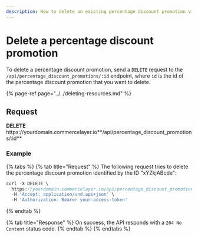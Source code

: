 ```yaml
---
description: How to delete an existing percentage discount promotion via API
---
```


# Delete a percentage discount promotion

To delete a percentage discount promotion, send a `DELETE` request to the `/api/percentage_discount_promotions/:id` endpoint, where `id` is the id of the percentage discount promotion that you want to delete.

{% page-ref page="../../deleting-resources.md" %}

## Request

**DELETE** https://<i></i>yourdomain.commercelayer.io**/api/percentage_discount_promotions/:id**

### Example

{% tabs %}
{% tab title="Request" %}
The following request tries to delete the percentage discount promotion identified by the ID "xYZkjABcde":

```javascript
curl -X DELETE \
  https://yourdomain.commercelayer.io/api/percentage_discount_promotions/xYZkjABcde \
  -H 'Accept: application/vnd.api+json' \
  -H 'Authorization: Bearer your-access-token'
```
{% endtab %}

{% tab title="Response" %}
On success, the API responds with a `204 No Content` status code.
{% endtab %}
{% endtabs %}

